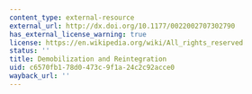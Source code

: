 ```yaml
---
content_type: external-resource
external_url: http://dx.doi.org/10.1177/0022002707302790
has_external_license_warning: true
license: https://en.wikipedia.org/wiki/All_rights_reserved
status: ''
title: Demobilization and Reintegration
uid: c6570fb1-78d0-473c-9f1a-24c2c92acce0
wayback_url: ''
---
```

